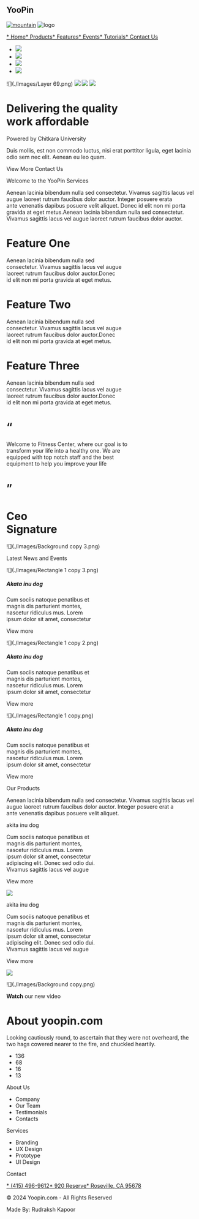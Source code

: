 ## YooPin

[![mountain](./Images/mountains.png)](#sec-1) ![logo](./Images/yoopin.png)

[\* Home](#sec-1)[\* Products](#sec-4)[\* Features](#welcome)[\* Events](#sec-3)[\* Tutorials](#sec-5)[\* Contact Us](mailto:rudraksh746.be22@chitkara.edu.in)

- [![](./Images/c-twitter.png)](https://twitter.com/i/flow/login)
- [![](./Images/c-facebook.png)](https://www.facebook.com/login/)
- [![](./Images/c-google+.png)](mailto:rudraksh746.be22@chitkara.edu.in)
- [![](./Images/c-pinterest.png)](https://in.pinterest.com/login/)

![](./Images/Layer 69.png) ![](./Images/Img-1.jpg) ![](./Images/Img-2.jpg) ![](./Images/Img-3.jpg)

Delivering the quality  
work affordable
========================================

Powered by Chitkara University

Duis mollis, est non commodo luctus, nisi erat porttitor ligula, eget lacinia odio sem nec elit. Aenean eu leo quam.

View More Contact Us

Welcome to the YooPin Services

Aenean lacinia bibendum nulla sed consectetur. Vivamus sagittis lacus vel augue laoreet rutrum faucibus dolor auctor. Integer posuere erata  
ante venenatis dapibus posuere velit aliquet. Donec id elit non mi porta gravida at eget metus.Aenean lacinia bibendum nulla sed consectetur.  
Vivamus sagittis lacus vel augue laoreet rutrum faucibus dolor auctor.

# **Feature One**

Aenean lacinia bibendum nulla sed  
consectetur. Vivamus sagittis lacus vel augue  
laoreet rutrum faucibus dolor auctor.Donec  
id elit non mi porta gravida at eget metus.

# **Feature Two**

Aenean lacinia bibendum nulla sed  
consectetur. Vivamus sagittis lacus vel augue  
laoreet rutrum faucibus dolor auctor.Donec  
id elit non mi porta gravida at eget metus.

# **Feature Three**

Aenean lacinia bibendum nulla sed  
consectetur. Vivamus sagittis lacus vel augue  
laoreet rutrum faucibus dolor auctor.Donec  
id elit non mi porta gravida at eget metus.

# “

Welcome to Fitness Center, where our goal is to  
transform your life into a healthy one. We are  
equipped with top notch staff and the best  
equipment to help you improve your life

# ”

Ceo  
Signature
===============

![](./Images/Background copy 3.png)

Latest News and Events

![](./Images/Rectangle 1 copy 3.png)

##### Akata inu dog

Cum sociis natoque penatibus et  
magnis dis parturient montes,  
nascetur ridiculus mus. Lorem  
ipsum dolor sit amet, consectetur

View more

![](./Images/Rectangle 1 copy 2.png)

##### Akata inu dog

Cum sociis natoque penatibus et  
magnis dis parturient montes,  
nascetur ridiculus mus. Lorem  
ipsum dolor sit amet, consectetur

View more

![](./Images/Rectangle 1 copy.png)

##### Akata inu dog

Cum sociis natoque penatibus et  
magnis dis parturient montes,  
nascetur ridiculus mus. Lorem  
ipsum dolor sit amet, consectetur

View more

Our Products

Aenean lacinia bibendum nulla sed consectetur. Vivamus sagittis lacus vel augue laoreet rutrum faucibus dolor auctor. Integer posuere erat a  
ante venenatis dapibus posuere velit aliquet.

akita inu dog

Cum sociis natoque penatibus et  
magnis dis parturient montes,  
nascetur ridiculus mus. Lorem  
ipsum dolor sit amet, consectetur  
adipiscing elit. Donec sed odio dui.  
Vivamus sagittis lacus vel augue

View more

![](./Images/1.png)

akita inu dog

Cum sociis natoque penatibus et  
magnis dis parturient montes,  
nascetur ridiculus mus. Lorem  
ipsum dolor sit amet, consectetur  
adipiscing elit. Donec sed odio dui.  
Vivamus sagittis lacus vel augue

View more

![](./Images/2.png)

![](./Images/Background copy.png)

**Watch** our new video

# About yoopin.com

Looking cautiously round, to ascertain that they were not overheard, the  
two hags cowered nearer to the fire, and chuckled heartily.

- 136
- 68
- 16
- 13

About Us

- Company
- Our Team
- Testimonials
- Contacts

Services

- Branding
- UX Design
- Prototype
- UI Design

Contact

[\* (415) 496-9612](tel:+917015377087)[\* 920 Reserve](https://maps.app.goo.gl/TzQhuf8TuT1MDznL8)[\* Roseville, CA 95678](https://maps.app.goo.gl/TzQhuf8TuT1MDznL8)

© 2024 Yoopin.com - All Rights Reserved

Made By: Rudraksh Kapoor
